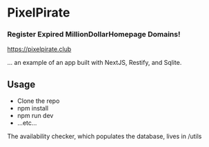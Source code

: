# PixelPirate
### Register Expired MillionDollarHomepage Domains!

https://pixelpirate.club

... an example of an app built with NextJS, Restify, and Sqlite.


## Usage

* Clone the repo
* npm install
* npm run dev
* ...etc...

The availability checker, which populates the database, lives in /utils
